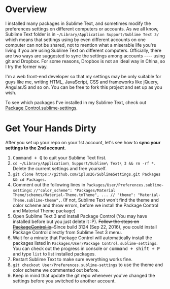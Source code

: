 # Overview

I installed many packages in Sublime Text, and sometimes modify the preferences settings on different computers or accounts. As we all know, Sublime Text folder is in `~/Library/Application Support/Sublime Text 3/` which means that settings using by even different accounts on one computer can not be shared, not to mention what a miserable life you're living if you are using Sublime Text on different computers. Officially, there are two ways are suggested to sync the settings among accounts ---- using git and Dropbox. For some reasons, Dropbox is not an ideal way in China, so I try the former way. 

I'm a web front-end developer so that my settings may be only suitable for guys like me, writing HTML, JavaScript, CSS and frameworks like jQuery, AngularJS and so on. You can be free to fork this project and set up as you wish. 

To see which packages I've installed in my Sublime Text, check out [Package Control.sublime-settings](https://github.com/iplus26/SublimeSettings/blob/master/User/Package%20Control.sublime-settings).

# Get Your Hands Dirty

After you set up your repo on your 1st account, let's see how to **sync your settings to the 2nd account**.  

1. <kbd>Command + Q</kbd> to quit your Sublime Text first. 
2. `cd ~/Library/Application\ Support/Sublime\ Text\ 3 && rm -rf *`. Delete the current settings and free yourself. 
3. `git clone https://github.com/iplus26/SublimeSettings.git Packages && cd Packages`.
4. Comment out the following lines in `Packages/User/Preferences.sublime-settings`: `//"color_scheme": "Packages/Material Theme/schemes/Material-Theme.tmTheme", ... // "theme": "Material-Theme.sublime-theme",`. (If not, Sublime Text won't find the theme and color scheme and throw errors, before we install the Package Control and Material Theme package)
5. Open Sublime Text 3 and install Package Control (You may have installed before but you just delete it :P). <del>Follow the steps on [PackageControl.io](https://packagecontrol.io/installation). </del>Since build 3124 (Sep 22, 2016), you could install Package Control directly from Sublime Text 3 menu. 
6. Wait for a minute that Package Control will automatically install the packages listed in `Packages/User/Package Control.sublime-settings`. You can check out the progress in console or <kbd>command + shift + P</kbd> and type `list` to list installed packages. 
7. Restart Sublime Text to make sure everything works fine. 
8. `git checkout User/Preferences.sublime-settings` to use the theme and color scheme we commented out before. 
9. Keep in mind that update the git repo whenever you've changed the settings before you switched to another account. 
